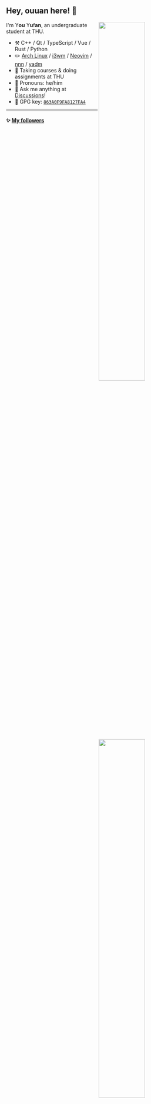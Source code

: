 <!--

Thank you if you like this profile README!

BUT, please DO NOT copy this and create your profile based on it.

You can use it as a reference, and copy a part of it, but DO NOT copy
all of this and create your profile based on it.

It is very common that you forget to change some information and leave
mine in your profile. This has happened too many times.

And, this profile README is auto-updated by GitHub Actions, you can read
[the official documentation](https://docs.github.com/actions) to learn
how to use it.

Only when you know what you are copying should you paste it. So, again,
please DO NOT copy this and create your profile based on it.

What's more, you can find other awesome profile READMEs at
https://github.com/abhisheknaiidu/awesome-github-profile-readme. There
could be a profile README that fits you better than this one.

Wish you a good-looking profile README!

                                   —— ouuan (https://github.com/ouuan)

-->

## Hey, ouuan here! :wave:

[<img align="right" width="50%" src="https://github-readme-stats-ouuan.vercel.app/api?username=ouuan&theme=dark&show_icons=true">](https://metrics.lecoq.io/ouuan#gh-dark-mode-only)
[<img align="right" width="50%" src="https://github-readme-stats-ouuan.vercel.app/api?username=ouuan&show_icons=true">](https://metrics.lecoq.io/ouuan#gh-light-mode-only)

I'm Y**ou** Y**u**f**an**, an undergraduate student at THU.

-   :hammer_and_pick: C++ / Qt / TypeScript / Vue / Rust / Python
-   :pencil2: [Arch Linux](https://wiki.archlinux.org/title/Arch_Linux) / [i3wm](https://i3wm.org/) / [Neovim](https://neovim.io/) / [nnn](https://github.com/jarun/nnn) / [yadm](https://github.com/TheLocehiliosan/yadm)
-   :seedling: Taking courses & doing assignments at THU
-   :man: Pronouns: he/him
-   :thought_balloon: Ask me anything at [Discussions](https://github.com/ouuan/ouuan/discussions/new)!
-   :key: GPG key: [`863A0F9FA8127FA4`](https://github.com/ouuan.gpg)

---

#### :sparkles: [My followers](src/getTopFollowers.py)

<!--START_SECTION:top-followers-->
<table>
  <tr>
    <td align="center">
      <a href="https://github.com/Peefy">
        <img src="https://avatars2.githubusercontent.com/u/22744597" width="100px;" alt="Peefy"/>
      </a>
      <br />
      <a href="https://github.com/Peefy">Peefy</a>
    </td>
    <td align="center">
      <a href="https://github.com/xjq7">
        <img src="https://avatars2.githubusercontent.com/u/42568663" width="100px;" alt="xjq7"/>
      </a>
      <br />
      <a href="https://github.com/xjq7">xjq</a>
    </td>
    <td align="center">
      <a href="https://github.com/czero1995">
        <img src="https://avatars2.githubusercontent.com/u/11902423" width="100px;" alt="czero1995"/>
      </a>
      <br />
      <a href="https://github.com/czero1995">Rick</a>
    </td>
    <td align="center">
      <a href="https://github.com/FamousMai">
        <img src="https://avatars2.githubusercontent.com/u/17564206" width="100px;" alt="FamousMai"/>
      </a>
      <br />
      <a href="https://github.com/FamousMai">FamousMai</a>
    </td>
    <td align="center">
      <a href="https://github.com/jiawei666">
        <img src="https://avatars2.githubusercontent.com/u/24775116" width="100px;" alt="jiawei666"/>
      </a>
      <br />
      <a href="https://github.com/jiawei666">beConfident</a>
    </td>
    <td align="center">
      <a href="https://github.com/2drinktea">
        <img src="https://avatars2.githubusercontent.com/u/99976288" width="100px;" alt="2drinktea"/>
      </a>
      <br />
      <a href="https://github.com/2drinktea">longrj</a>
    </td>
    <td align="center">
      <a href="https://github.com/fuzeongit">
        <img src="https://avatars2.githubusercontent.com/u/20873226" width="100px;" alt="fuzeongit"/>
      </a>
      <br />
      <a href="https://github.com/fuzeongit">下雨的北纬23°</a>
    </td>
  </tr>
  <tr>
    <td align="center">
      <a href="https://github.com/heleneunice">
        <img src="https://avatars2.githubusercontent.com/u/119847370" width="100px;" alt="heleneunice"/>
      </a>
      <br />
      <a href="https://github.com/heleneunice">heleneunice</a>
    </td>
    <td align="center">
      <a href="https://github.com/haiyuan1995">
        <img src="https://avatars2.githubusercontent.com/u/21375009" width="100px;" alt="haiyuan1995"/>
      </a>
      <br />
      <a href="https://github.com/haiyuan1995">haiyuan1995</a>
    </td>
    <td align="center">
      <a href="https://github.com/wwq-android">
        <img src="https://avatars2.githubusercontent.com/u/18179981" width="100px;" alt="wwq-android"/>
      </a>
      <br />
      <a href="https://github.com/wwq-android">Quinn</a>
    </td>
    <td align="center">
      <a href="https://github.com/gagren">
        <img src="https://avatars2.githubusercontent.com/u/57005717" width="100px;" alt="gagren"/>
      </a>
      <br />
      <a href="https://github.com/gagren">gagren</a>
    </td>
    <td align="center">
      <a href="https://github.com/KenLun777">
        <img src="https://avatars2.githubusercontent.com/u/93546313" width="100px;" alt="KenLun777"/>
      </a>
      <br />
      <a href="https://github.com/KenLun777">KenLun777</a>
    </td>
  </tr>
</table>
<!--END_SECTION:top-followers-->

---

#### :bar_chart: [Coding time in the last month](https://github.com/muety/wakapi)

<!--START_SECTION:waka-->

```text
Markdown         62 hrs 8 mins   🟩🟩🟩🟩🟩🟩🟩🟩🟩🟩🟩🟩🟩🟩🟩⬜⬜⬜⬜⬜⬜⬜⬜⬜⬜   60.83 %
C++              8 hrs 46 mins   🟩🟩⬜⬜⬜⬜⬜⬜⬜⬜⬜⬜⬜⬜⬜⬜⬜⬜⬜⬜⬜⬜⬜⬜⬜   08.59 %
TeX              8 hrs 23 mins   🟩🟩⬜⬜⬜⬜⬜⬜⬜⬜⬜⬜⬜⬜⬜⬜⬜⬜⬜⬜⬜⬜⬜⬜⬜   08.21 %
TypeScript       4 hrs 21 mins   🟩⬜⬜⬜⬜⬜⬜⬜⬜⬜⬜⬜⬜⬜⬜⬜⬜⬜⬜⬜⬜⬜⬜⬜⬜   04.26 %
Shell            2 hrs 28 mins   🟨⬜⬜⬜⬜⬜⬜⬜⬜⬜⬜⬜⬜⬜⬜⬜⬜⬜⬜⬜⬜⬜⬜⬜⬜   02.41 %
C                2 hrs 15 mins   🟨⬜⬜⬜⬜⬜⬜⬜⬜⬜⬜⬜⬜⬜⬜⬜⬜⬜⬜⬜⬜⬜⬜⬜⬜   02.21 %
```

<!--END_SECTION:waka-->

---

#### :star2: [Projects starred by me](https://github.com/maguowei/starred)

[My Awesome Stars](AWESOME-STARS.md)
